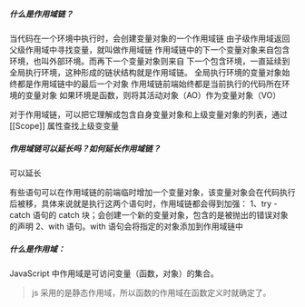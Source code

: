 ##### 什么是作用域链？
当代码在一个环境中执行时，会创建变量对象的一个作用域链
由子级作用域返回父级作用域中寻找变量，就叫做作用域链
作用域链中的下一个变量对象来自包含环境，也叫外部环境。而再下一个变量对象则来自
下一个包含环境，一直延续到全局执行环境，这种形成的链状结构就是作用域链。
全局执行环境的变量对象始终都是作用域链中的最后一个对象
作用域链前端始终都是当前执行的代码所在环境的变量对象
如果环境是函数，则将其活动对象（AO）作为变量对象（VO）

对于作⽤域链，可以把它理解成包含⾃身变量对象和上级变量对象的列表，通过 [[Scope]] 属性查找上级变变量

##### 作用域链可以延长吗？如何延长作用域链？
可以延长

有些语句可以在作用域链的前端临时增加一个变量对象，该变量对象会在代码执行后被移，具体来说就是执行这两个语句时，作用域链都会得到加强：
1、try - catch 语句的 catch 块；会创建一个新的变量对象，包含的是被抛出的错误对象的声明
2、with 语句。with 语句会将指定的对象添加到作用域链中


##### 什么是作用域：
JavaScript 中作用域是可访问变量（函数，对象）的集合。

> js 采用的是静态作用域，所以函数的作用域在函数定义时就确定了。
